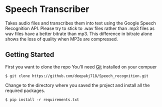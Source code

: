 # Speech Transcriber
Takes audio files and transcribes them into text using the Google Speech Recognition API. Please try to stick to .wav files rather than .mp3 files as wav files have a better bitrate than mp3. This difference in bitrate alone shows the loss of quality when MP3s are compressed.
## Getting Started
First you want to clone the repo
You'll need [Git](https://git-scm.com/book/en/v2/Getting-Started-Installing-Git) installed on your compuer
```
$ git clone https://github.com/deepakj718/Speech_recognition.git
```
Change to the directory where you saved the project and install all the required packages.
 ```
 $ pip install -r requirements.txt
 ```

